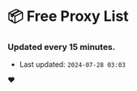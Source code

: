 # :package: Free Proxy List
### Updated every 15 minutes.

- Last updated: `2024-07-28 03:03`

:heart:
